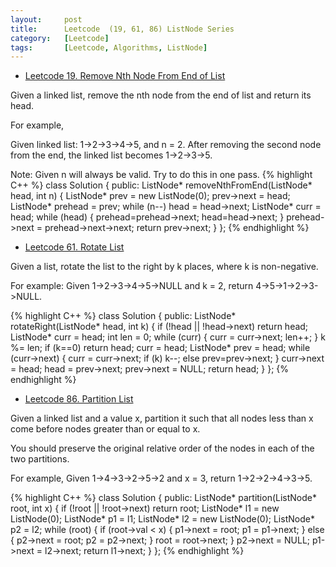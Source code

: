 ```yaml
---
layout:     post
title:      Leetcode  (19, 61, 86) ListNode Series
category:   [Leetcode] 
tags:		[Leetcode, Algorithms, ListNode]
---
```


* [Leetcode 19. Remove Nth Node From End of List](https://leetcode.com/problems/remove-nth-node-from-end-of-list/)

Given a linked list, remove the nth node from the end of list and return its head.

For example,

   Given linked list: 1->2->3->4->5, and n = 2.
   After removing the second node from the end, the linked list becomes 1->2->3->5.

Note:
Given n will always be valid.
Try to do this in one pass.
{% highlight C++ %}
class Solution {
public:
    ListNode* removeNthFromEnd(ListNode* head, int n) {
        ListNode* prev = new ListNode(0);
        prev->next = head;
        ListNode* prehead = prev;
        while (n--) head = head->next;
        ListNode* curr = head;
        while (head) {
            prehead=prehead->next;
            head=head->next;
        }
        prehead->next = prehead->next->next;
        return prev->next;
    }
};
{% endhighlight %}

* [Leetcode 61. Rotate List](https://leetcode.com/problems/rotate-list/)

Given a list, rotate the list to the right by k places, where k is non-negative.

For example:
Given 1->2->3->4->5->NULL and k = 2,
return 4->5->1->2->3->NULL.

{% highlight C++ %}
class Solution {
public:
    ListNode* rotateRight(ListNode* head, int k) {
        if (!head || !head->next)   return head;
        ListNode* curr = head;
        int len = 0;
        while (curr) {
            curr = curr->next;
            len++;
        }
        k %= len;
        if (k==0)   return head;
        curr = head;
        ListNode* prev = head;
        while (curr->next) {
            curr = curr->next;
            if (k)
                k--;
            else
                prev=prev->next;
        }
        curr->next = head;
        head = prev->next;
        prev->next = NULL;
        return head;
    }
};
{% endhighlight %}

* [Leetcode 86. Partition List](https://leetcode.com/problems/partition-list/)

Given a linked list and a value x, partition it such that all nodes less than x come before nodes greater than or equal to x.

You should preserve the original relative order of the nodes in each of the two partitions.

For example,
Given 1->4->3->2->5->2 and x = 3,
return 1->2->2->4->3->5.

{% highlight C++ %}
class Solution {
public:
    ListNode* partition(ListNode* root, int x) {
        if (!root || !root->next)  return root;
        ListNode* l1 = new ListNode(0);
        ListNode* p1 = l1;
        ListNode* l2 = new ListNode(0);
        ListNode* p2 = l2;
        while (root) {
            if (root->val < x) {
                p1->next = root;
                p1 = p1->next;
            }
            else {
                p2->next = root;
                p2 = p2->next;
            }
            root = root->next;
        }
        p2->next = NULL;
        p1->next = l2->next;
        return l1->next;
    }
};
{% endhighlight %}
